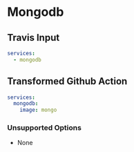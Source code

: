 # Mongodb

## Travis Input

```yaml
services:
  - mongodb
```

## Transformed Github Action

```yaml
services: 
  mongodb:
    image: mongo
```

### Unsupported Options

- None
